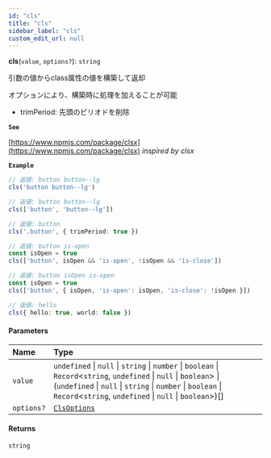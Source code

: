 ```yaml
---
id: "cls"
title: "cls"
sidebar_label: "cls"
custom_edit_url: null
---
```


**cls**(`value`, `options?`): `string`

引数の値からclass属性の値を構築して返却

オプションにより、構築時に処理を加えることが可能
- trimPeriod: 先頭のピリオドを削除

**`See`**

[https://www.npmjs.com/package/clsx](https://www.npmjs.com/package/clsx) *inspired by clsx*

**`Example`**

```ts
// 返値: button button--lg
cls('button button--lg')

// 返値: button button--lg
cls(['button', 'button--lg'])

// 返値: button
cls('.button', { trimPeriod: true })

// 返値: button is-open
const isOpen = true
cls(['button', isOpen && 'is-open', !isOpen && 'is-close'])

// 返値: button isOpen is-open
const isOpen = true
cls(['button', { isOpen, 'is-open': isOpen, 'is-close': !isOpen }])

// 返値: hello
cls({ hello: true, world: false })
```

#### Parameters

| Name | Type                                  |
| :------ |:--------------------------------------|
| `value` | `undefined` \| ``null`` \| `string` \| `number` \| `boolean` \| `Record`\<`string`, `undefined` \| ``null`` \| `boolean`\> \| (`undefined` \| ``null`` \| `string` \| `number` \| `boolean` \| `Record`\<`string`, `undefined` \| ``null`` \| `boolean`\>)[] |
| `options?` | [`ClsOptions`](../types/ClsOptions.md) |

#### Returns

`string`
